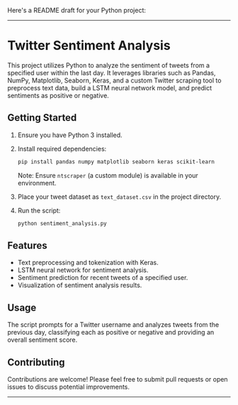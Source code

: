 Here's a README draft for your Python project:

---

# Twitter Sentiment Analysis

This project utilizes Python to analyze the sentiment of tweets from a specified user within the last day. It leverages libraries such as Pandas, NumPy, Matplotlib, Seaborn, Keras, and a custom Twitter scraping tool to preprocess text data, build a LSTM neural network model, and predict sentiments as positive or negative.

## Getting Started

1. Ensure you have Python 3 installed.
2. Install required dependencies:
   ```bash
   pip install pandas numpy matplotlib seaborn keras scikit-learn
   ```
   Note: Ensure `ntscraper` (a custom module) is available in your environment.

3. Place your tweet dataset as `text_dataset.csv` in the project directory.

4. Run the script:
   ```bash
   python sentiment_analysis.py
   ```

## Features

- Text preprocessing and tokenization with Keras.
- LSTM neural network for sentiment analysis.
- Sentiment prediction for recent tweets of a specified user.
- Visualization of sentiment analysis results.

## Usage

The script prompts for a Twitter username and analyzes tweets from the previous day, classifying each as positive or negative and providing an overall sentiment score.

## Contributing

Contributions are welcome! Please feel free to submit pull requests or open issues to discuss potential improvements.

---

